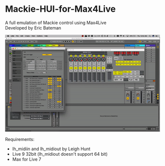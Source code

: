 # Mackie-HUI-for-Max4Live<br>
 A full emulation of Mackie control using Max4Live<br>
 Developed by Eric Bateman<br>
 
 ![](IMG/demo.gif)
 
 Requirements:
 * lh_midiin and lh_midiout by Leigh Hunt
 * Live 9 32bit (lh_midiout doesn't support 64 bit)
 * Max for Live 7
 
 
